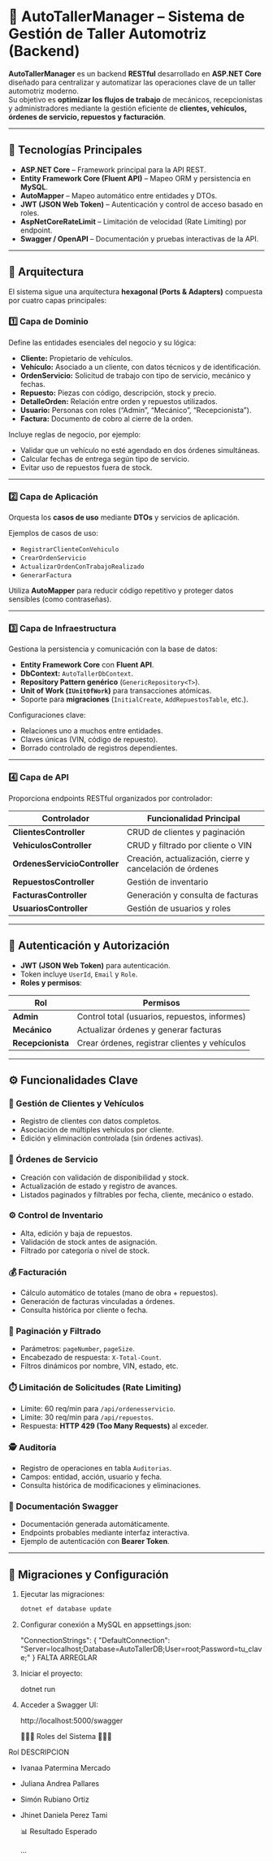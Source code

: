 # 🧰 AutoTallerManager – Sistema de Gestión de Taller Automotriz (Backend)

**AutoTallerManager** es un backend **RESTful** desarrollado en **ASP.NET Core** diseñado para centralizar y automatizar las operaciones clave de un taller automotriz moderno.  
Su objetivo es **optimizar los flujos de trabajo** de mecánicos, recepcionistas y administradores mediante la gestión eficiente de **clientes, vehículos, órdenes de servicio, repuestos y facturación**.

---

## 🚀 Tecnologías Principales

- **ASP.NET Core** – Framework principal para la API REST.
- **Entity Framework Core (Fluent API)** – Mapeo ORM y persistencia en **MySQL**.
- **AutoMapper** – Mapeo automático entre entidades y DTOs.
- **JWT (JSON Web Token)** – Autenticación y control de acceso basado en roles.
- **AspNetCoreRateLimit** – Limitación de velocidad (Rate Limiting) por endpoint.
- **Swagger / OpenAPI** – Documentación y pruebas interactivas de la API.

---

## 🧱 Arquitectura

El sistema sigue una arquitectura **hexagonal (Ports & Adapters)** compuesta por cuatro capas principales:

### 1️⃣ Capa de Dominio
Define las entidades esenciales del negocio y su lógica:

- **Cliente:** Propietario de vehículos.  
- **Vehículo:** Asociado a un cliente, con datos técnicos y de identificación.  
- **OrdenServicio:** Solicitud de trabajo con tipo de servicio, mecánico y fechas.  
- **Repuesto:** Piezas con código, descripción, stock y precio.  
- **DetalleOrden:** Relación entre orden y repuestos utilizados.  
- **Usuario:** Personas con roles (“Admin”, “Mecánico”, “Recepcionista”).  
- **Factura:** Documento de cobro al cierre de la orden.  

Incluye reglas de negocio, por ejemplo:
- Validar que un vehículo no esté agendado en dos órdenes simultáneas.  
- Calcular fechas de entrega según tipo de servicio.  
- Evitar uso de repuestos fuera de stock.

---

### 2️⃣ Capa de Aplicación
Orquesta los **casos de uso** mediante **DTOs** y servicios de aplicación.

Ejemplos de casos de uso:
- `RegistrarClienteConVehiculo`
- `CrearOrdenServicio`
- `ActualizarOrdenConTrabajoRealizado`
- `GenerarFactura`

Utiliza **AutoMapper** para reducir código repetitivo y proteger datos sensibles (como contraseñas).

---

### 3️⃣ Capa de Infraestructura
Gestiona la persistencia y comunicación con la base de datos:

- **Entity Framework Core** con **Fluent API**.  
- **DbContext:** `AutoTallerDbContext`.  
- **Repository Pattern genérico** (`GenericRepository<T>`).  
- **Unit of Work (`IUnitOfWork`)** para transacciones atómicas.  
- Soporte para **migraciones** (`InitialCreate`, `AddRepuestosTable`, etc.).  

Configuraciones clave:
- Relaciones uno a muchos entre entidades.
- Claves únicas (VIN, código de repuesto).
- Borrado controlado de registros dependientes.

---

### 4️⃣ Capa de API
Proporciona endpoints RESTful organizados por controlador:

| Controlador | Funcionalidad Principal |
|--------------|--------------------------|
| **ClientesController** | CRUD de clientes y paginación |
| **VehiculosController** | CRUD y filtrado por cliente o VIN |
| **OrdenesServicioController** | Creación, actualización, cierre y cancelación de órdenes |
| **RepuestosController** | Gestión de inventario |
| **FacturasController** | Generación y consulta de facturas |
| **UsuariosController** | Gestión de usuarios y roles |

---

## 🔐 Autenticación y Autorización

- **JWT (JSON Web Token)** para autenticación.
- Token incluye `UserId`, `Email` y `Role`.
- **Roles y permisos**:

| Rol | Permisos |
|-----|-----------|
| **Admin** | Control total (usuarios, repuestos, informes) |
| **Mecánico** | Actualizar órdenes y generar facturas |
| **Recepcionista** | Crear órdenes, registrar clientes y vehículos |

---

## ⚙️ Funcionalidades Clave

### 👥 Gestión de Clientes y Vehículos
- Registro de clientes con datos completos.  
- Asociación de múltiples vehículos por cliente.  
- Edición y eliminación controlada (sin órdenes activas).

### 🧾 Órdenes de Servicio
- Creación con validación de disponibilidad y stock.  
- Actualización de estado y registro de avances.  
- Listados paginados y filtrables por fecha, cliente, mecánico o estado.

### ⚙️ Control de Inventario
- Alta, edición y baja de repuestos.  
- Validación de stock antes de asignación.  
- Filtrado por categoría o nivel de stock.

### 💰 Facturación
- Cálculo automático de totales (mano de obra + repuestos).  
- Generación de facturas vinculadas a órdenes.  
- Consulta histórica por cliente o fecha.

### 📑 Paginación y Filtrado
- Parámetros: `pageNumber`, `pageSize`.  
- Encabezado de respuesta: `X-Total-Count`.  
- Filtros dinámicos por nombre, VIN, estado, etc.

### ⏱️ Limitación de Solicitudes (Rate Limiting)
- Límite: 60 req/min para `/api/ordenesservicio`.  
- Límite: 30 req/min para `/api/repuestos`.  
- Respuesta: **HTTP 429 (Too Many Requests)** al exceder.

### 🕵️ Auditoría
- Registro de operaciones en tabla `Auditorias`.  
- Campos: entidad, acción, usuario y fecha.  
- Consulta histórica de modificaciones y eliminaciones.

### 📄 Documentación Swagger
- Documentación generada automáticamente.  
- Endpoints probables mediante interfaz interactiva.  
- Ejemplo de autenticación con **Bearer Token**.

---

## 🧩 Migraciones y Configuración

1. Ejecutar las migraciones:
   ```bash
   dotnet ef database update

2. Configurar conexión a MySQL en appsettings.json:

    "ConnectionStrings": {
  "DefaultConnection": "Server=localhost;Database=AutoTallerDB;User=root;Password=tu_clave;"
    }    FALTA ARREGLAR 

3.  Iniciar el proyecto:

    dotnet run

4.  Acceder a Swagger UI:

    http://localhost:5000/swagger


    👨🏻‍💻 Roles del Sistema 👩🏻‍💻

Rol                             DESCRIPCION
- Ivanaa Patermina Mercado
- Juliana Andrea Pallares 
- Simón Rubiano Ortiz
- Jhinet Daniela Perez Tami


    📊 Resultado Esperado


    ...
    


